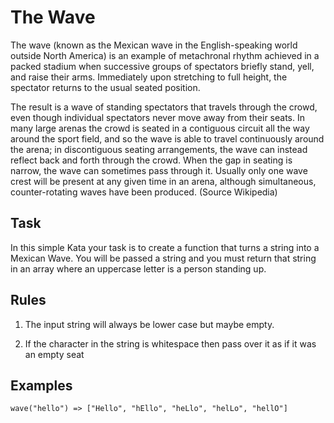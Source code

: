 # The Wave
The wave (known as the Mexican wave in the English-speaking world outside North America) is an example of metachronal rhythm achieved in a packed stadium when successive groups of spectators briefly stand, yell, and raise their arms. Immediately upon stretching to full height, the spectator returns to the usual seated position.

The result is a wave of standing spectators that travels through the crowd, even though individual spectators never move away from their seats. In many large arenas the crowd is seated in a contiguous circuit all the way around the sport field, and so the wave is able to travel continuously around the arena; in discontiguous seating arrangements, the wave can instead reflect back and forth through the crowd. When the gap in seating is narrow, the wave can sometimes pass through it. Usually only one wave crest will be present at any given time in an arena, although simultaneous, counter-rotating waves have been produced. (Source Wikipedia)

## Task
In this simple Kata your task is to create a function that turns a string into a Mexican Wave. You will be passed a string and you must return that string in an array where an uppercase letter is a person standing up.

## Rules
 1.  The input string will always be lower case but maybe empty.

 2.  If the character in the string is whitespace then pass over it as if it was an empty seat

 ## Examples
 `wave("hello") => ["Hello", "hEllo", "heLlo", "helLo", "hellO"]`
